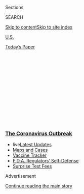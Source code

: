 <div id="app">

<div>

<div>

<div>

<div class="NYTAppHideMasthead css-1q2w90k e1suatyy0">

<div class="section css-ui9rw0 e1suatyy2">

<div class="css-eph4ug er09x8g0">

<div class="css-6n7j50">

</div>

<span class="css-1dv1kvn">Sections</span>

<div class="css-10488qs">

<span class="css-1dv1kvn">SEARCH</span>

</div>

[Skip to content](#site-content)[Skip to site
index](#site-index)

</div>

<div id="masthead-section-label" class="css-1wr3we4 eaxe0e00">

[U.S.](https://www.nytimes3xbfgragh.onion/section/us)

</div>

<div class="css-10698na e1huz5gh0">

</div>

</div>

<div id="masthead-bar-one" class="section hasLinks css-15hmgas e1csuq9d3">

<div class="css-uqyvli e1csuq9d0">

</div>

<div class="css-1uqjmks e1csuq9d1">

</div>

<div class="css-9e9ivx">

[](https://myaccount.nytimes3xbfgragh.onion/auth/login?response_type=cookie&client_id=vi)

</div>

<div class="css-1bvtpon e1csuq9d2">

[Today’s
Paper](https://www.nytimes3xbfgragh.onion/section/todayspaper)

</div>

</div>

</div>

</div>

<div data-aria-hidden="false">

<div id="site-content" data-role="main">

<div>

<div class="css-1aor85t" style="opacity:0.000000001;z-index:-1;visibility:hidden">

<div class="css-1hqnpie">

<div class="css-epjblv">

<span class="css-17xtcya">[U.S.](/section/us)</span><span class="css-x15j1o">|</span><span class="css-fwqvlz">Texas
Hospital Says Man, 30, Died After Attending a ‘Covid
Party’</span>

</div>

<div class="css-k008qs">

<div class="css-1iwv8en">

<span class="css-18z7m18"></span>

<div>

</div>

</div>

<span class="css-1n6z4y">https://nyti.ms/303CC9L</span>

<div class="css-1705lsu">

<div class="css-4xjgmj">

<div class="css-4skfbu" data-role="toolbar" data-aria-label="Social Media Share buttons, Save button, and Comments Panel with current comment count" data-testid="share-tools">

  - 
  - 
  - 
  - 
    
    <div class="css-6n7j50">
    
    </div>

  - 

</div>

</div>

</div>

</div>

</div>

</div>

<div class="css-13pd83m">

<div class="css-l9svim">

### [<span class="css-pa1jbp"><span class="css-1rxm0ex">The Coronavirus</span><span class="css-1rxm0ex"> Outbreak</span></span>](https://www.nytimes3xbfgragh.onion/news-event/coronavirus?name=styln-coronavirus-national&region=TOP_BANNER&block=storyline_menu_recirc&action=click&pgtype=Article&impression_id=b1e7f150-f52e-11ea-bf53-6d1183b5f58a&variant=undefined)

  - <span class="css-1qkutce"><span class="css-12clwdu">live</span>[Latest
    Updates](https://www.nytimes3xbfgragh.onion/2020/09/12/world/covid-19-coronavirus.html?name=styln-coronavirus-national&region=TOP_BANNER&block=storyline_menu_recirc&action=click&pgtype=Article&impression_id=b1e81860-f52e-11ea-bf53-6d1183b5f58a&variant=undefined)</span>
  - <span class="css-1qkutce">[Maps and
    Cases](https://www.nytimes3xbfgragh.onion/interactive/2020/us/coronavirus-us-cases.html?name=styln-coronavirus-national&region=TOP_BANNER&block=storyline_menu_recirc&action=click&pgtype=Article&impression_id=b1e81861-f52e-11ea-bf53-6d1183b5f58a&variant=undefined)</span>
  - <span class="css-1qkutce">[Vaccine
    Tracker](https://www.nytimes3xbfgragh.onion/interactive/2020/science/coronavirus-vaccine-tracker.html?name=styln-coronavirus-national&region=TOP_BANNER&block=storyline_menu_recirc&action=click&pgtype=Article&impression_id=b1e81862-f52e-11ea-bf53-6d1183b5f58a&variant=undefined)</span>
  - <span class="css-1qkutce">[F.D.A. Regulators’
    Self-Defense](https://www.nytimes3xbfgragh.onion/2020/09/10/us/politics/fda-coronavirus-vaccine.html?name=styln-coronavirus-national&region=TOP_BANNER&block=storyline_menu_recirc&action=click&pgtype=Article&impression_id=b1e81863-f52e-11ea-bf53-6d1183b5f58a&variant=undefined)</span>
  - <span class="css-1qkutce">[Surprise Test
    Fees](https://www.nytimes3xbfgragh.onion/2020/09/09/upshot/coronavirus-surprise-test-fees.html?name=styln-coronavirus-national&region=TOP_BANNER&block=storyline_menu_recirc&action=click&pgtype=Article&impression_id=b1e81864-f52e-11ea-bf53-6d1183b5f58a&variant=undefined)</span>

</div>

</div>

<div id="top-wrapper" class="css-1sy8kpn">

<div id="top-slug" class="css-l9onyx">

Advertisement

</div>

[Continue reading the main
story](#after-top)

<div class="ad top-wrapper" style="text-align:center;height:100%;display:block;min-height:250px">

<div id="top" class="place-ad" data-position="top" data-size-key="top">

</div>

</div>

<div id="after-top">

</div>

</div>

<div>

<div id="sponsor-wrapper" class="css-1hyfx7x">

<div id="sponsor-slug" class="css-19vbshk">

Supported by

</div>

[Continue reading the main
story](#after-sponsor)

<div id="sponsor" class="ad sponsor-wrapper" style="text-align:center;height:100%;display:block">

</div>

<div id="after-sponsor">

</div>

</div>

<div class="css-186x18t">

</div>

<div class="css-1vkm6nb ehdk2mb0">

# Texas Hospital Says Man, 30, Died After Attending a ‘Covid Party’

</div>

Health experts have been skeptical that such parties occur, and details
of this case could not be independently confirmed.

<div class="css-79elbk" data-testid="photoviewer-wrapper">

<div class="css-z3e15g" data-testid="photoviewer-wrapper-hidden">

</div>

<div class="css-1a48zt4 ehw59r15" data-testid="photoviewer-children">

![<span class="css-16f3y1r e13ogyst0" data-aria-hidden="true">The
patient who died had attended a gathering with an infected person to
test whether the coronavirus was real, the chief medical officer at
Methodist Hospital
said.</span><span class="css-cnj6d5 e1z0qqy90" itemprop="copyrightHolder"><span class="css-1ly73wi e1tej78p0">Credit...</span><span><span>Christopher
Lee for The New York
Times</span></span></span>](https://static01.graylady3jvrrxbe.onion/images/2020/07/14/multimedia/12xp-covid-party-pix/merlin_174003033_d9beba7a-f0eb-4516-a79d-c7d1b944a6f1-articleLarge.jpg?quality=75&auto=webp&disable=upscale)

</div>

</div>

<div class="css-18e8msd">

<div class="css-vp77d3 epjyd6m0">

<div class="css-1baulvz">

By [<span class="css-1baulvz last-byline" itemprop="name">Bryan
Pietsch</span>](https://www.nytimes3xbfgragh.onion/by/bryan-pietsch)

</div>

</div>

  - 
    
    <div class="css-ld3wwf e16638kd2">
    
    Published July 12, 2020Updated Aug. 4,
    2020
    
    </div>

  - 
    
    <div class="css-4xjgmj">
    
    <div class="css-pvvomx" data-role="toolbar" data-aria-label="Social Media Share buttons, Save button, and Comments Panel with current comment count" data-testid="share-tools">
    
      - 
      - 
      - 
      - 
        
        <div class="css-6n7j50">
        
        </div>
    
      - 
    
    </div>
    
    </div>

</div>

<div class="css-mdjrty">

[Leer en
español](https://www.nytimes3xbfgragh.onion/es/2020/07/13/espanol/mundo/fiesta-covid.html "Read in Spanish")

</div>

</div>

<div class="section meteredContent css-1r7ky0e" name="articleBody" itemprop="articleBody">

<div class="css-1fanzo5 StoryBodyCompanionColumn">

<div class="css-53u6y8">

A 30-year-old man who believed the
[coronavirus](https://www.nytimes3xbfgragh.onion/2020/08/04/us/texas-coronavirus-rio-grande-valley-starr-county.html)
was a hoax and attended a “[Covid
party](https://www.nytimes3xbfgragh.onion/2020/08/07/arts/music/illegal-parties-coronavirus-europe.html)”
died after being
[infected](https://www.nytimes3xbfgragh.onion/2020/07/22/health/covid-antibodies-herd-immunity.html)
with the virus, according to the chief medical officer at a
[Texas](https://www.nytimes3xbfgragh.onion/2020/08/04/us/texas-coronavirus-rio-grande-valley-starr-county.html)
hospital.

The official, Dr. Jane Appleby of Methodist Hospital in San Antonio,
said the man died after deliberately attending a gathering with an
infected person to test whether the coronavirus was real.

In her statements to news organizations, Dr. Appleby said the man had
told his nurse that he attended a Covid party. Just before he died, she
said the patient told his nurse: “I think I made a mistake. I thought
this was a hoax, but it’s not.”

Health experts and public officials have cast doubt over whether “Covid
parties” are a real phenomenon, and [past reports of such parties have
fallen
apart](https://www.nytimes3xbfgragh.onion/2020/05/06/us/coronavirus-covid-parties.html)
or remained unconfirmed upon closer examination.

</div>

</div>

<div class="css-1fanzo5 StoryBodyCompanionColumn">

<div class="css-53u6y8">

The Times could not independently verify Dr. Appleby’s account. On
Monday, the San Antonio health department said its contact tracers did
not have any information “that would confirm (or deny)” that such an
event had happened there.

In recent days, the hospital distributed video of Dr. Appleby
[describing the
case](https://abcnews.go.com/US/30-year-man-dies-attending-covid-party-thinking/),
along with a press statement. She did not say when or where the party
took place, how many people attended or how long afterward the man was
hospitalized with Covid-19, the disease caused by the coronavirus. She
said she was sharing the story to warn others, especially in Texas,
where cases are surging.

The hospital, citing patient confidentiality rules, declined to publicly
identify the man. His family did not respond to several interview
requests passed along through the
hospital.

<div id="NYT_MAIN_CONTENT_1_REGION" class="css-9tf9ac">

<div>

<div id="styln-covid-updates-world" class="section interactive-content interactive-size-medium css-1ftcdic">

<div class="css-17ih8de interactive-body">

<div id="styln-briefing-block" data-asset-id="QXJ0aWNsZTpueXQ6Ly9hcnRpY2xlLzJiYjYwYTJiLTY3NjItNTg3NC1iMGVhLWY4NzRhMjE3NTQyZA==">

<div class="briefing-block-header-section">

# [Latest Updates: The Coronavirus Outbreak](https://www.nytimes3xbfgragh.onion/2020/09/11/world/covid-19-coronavirus.html?action=click&pgtype=Article&state=default&region=MAIN_CONTENT_1&context=storylines_live_updates)

<div class="briefing-block-ts">

Updated 2020-09-12T12:04:20.515Z

</div>

</div>

  - [Fauci cautions the virus could disrupt life in the U.S. until
    ‘maybe even towards the end
    of 2021.’](https://www.nytimes3xbfgragh.onion/2020/09/11/world/covid-19-coronavirus.html?action=click&pgtype=Article&state=default&region=MAIN_CONTENT_1&context=storylines_live_updates#link-dfb8a16)
  - [From Asia to Africa, China promotes its vaccine candidates to win
    friends.](https://www.nytimes3xbfgragh.onion/2020/09/11/world/covid-19-coronavirus.html?action=click&pgtype=Article&state=default&region=MAIN_CONTENT_1&context=storylines_live_updates#link-7104d154)
  - [The other way the virus will kill:
    hunger.](https://www.nytimes3xbfgragh.onion/2020/09/11/world/covid-19-coronavirus.html?action=click&pgtype=Article&state=default&region=MAIN_CONTENT_1&context=storylines_live_updates#link-393ad215)

<div class="briefing-block-footer">

<div class="briefing-block-footer-meta">

[See more
updates](https://www.nytimes3xbfgragh.onion/2020/09/11/world/covid-19-coronavirus.html?action=click&pgtype=Article&state=default&region=MAIN_CONTENT_1&context=storylines_live_updates)

</div>

<div class="briefing-block-briefinglinks">

<span>More live coverage:</span>
[Markets](https://www.nytimes3xbfgragh.onion/live/2020/09/11/business/stock-market-today-coronavirus?action=click&pgtype=Article&state=default&region=MAIN_CONTENT_1&context=storylines_live_updates)

</div>

</div>

</div>

</div>

</div>

</div>

</div>

Asked about skepticism about the story, Laura Breeden, a spokeswoman for
Methodist Healthcare, said, “I was not there; however, Jane Appleby is
our chief medical officer. I believe what she says is true.”

There were 8,332 new confirmed coronavirus cases in the state on
Saturday, according to a [New York Times
database](https://www.nytimes3xbfgragh.onion/interactive/2020/us/texas-coronavirus-cases.html).
Over 258,000 cases and more than 3,200 deaths have been recorded in
Texas so far. At least five people between the ages of 30 and 39 have
died from coronavirus in San Antonio according to [virus-tracking
efforts
there](https://covid19.sanantonio.gov/About-COVID-19/Case-Numbers-Table-Data).

</div>

</div>

<div class="css-1fanzo5 StoryBodyCompanionColumn">

<div class="css-53u6y8">

Past reports of “Covid parties” have fallen apart. County health
officials in southeastern Washington State [reported in
May](https://www.nytimes3xbfgragh.onion/2020/05/06/us/coronavirus-covid-parties.html)
that they had evidence that at least two coronavirus cases were linked
to one or more so-called Covid-19 parties, then quickly reversed
themselves, saying that the parties may have been more innocent
gatherings.

<div id="NYT_MAIN_CONTENT_2_REGION" class="css-9tf9ac">

<div>

</div>

</div>

In Alabama, [reports that students were
gathering](https://www.wbrc.com/2020/07/03/covid-parties-tuscaloosa-whats-really-going/)
to bet on who could get infected with the virus first — with the
sickened winner taking home a pot of money — [led to warnings from the
University of
Alabama](https://abc3340.com/news/local/university-of-alabama-responds-to-covid-parties-being-thrown-in-tuscaloosa)
to students about the parties’ risks, but state health officials were
unable to confirm the events even happened.

The idea seems to have its origin in a practice from the days before
there was a chickenpox vaccine. Some parents hosted chickenpox parties
to infect their children with the disease, as it was thought to be more
dangerous to contract as an adult.

The vaccine is the safest way to protect against chickenpox now that it
is available, though some, [including former Gov. Matt
Bevin](https://www.nytimes3xbfgragh.onion/2019/03/21/us/kentucky-governor-chickenpox.html)
of Kentucky, still allowed their children to participate in such
gatherings to contract the illness.

A Covid party would be “dangerous, irresponsible and potentially
deadly,” said Dr. Robert Glatter, an emergency physician at Lenox Hill
Hospital in Manhattan.

“Attending such a party may be a path to an early demise, if not chronic
and unrelenting fatigue, chest pain, difficulty breathing and daily
fevers, if you do survive,” Dr. Glatter said.

The coronavirus does not behave like the chickenpox, he said, and
deliberate infection with either virus is a bad idea.

</div>

</div>

<div class="css-1fanzo5 StoryBodyCompanionColumn">

<div class="css-53u6y8">

The United States recently hit a [record
number](https://www.nytimes3xbfgragh.onion/interactive/2020/us/coronavirus-us-cases.html?action=click&module=Top%20Stories&pgtype=Homepage#map)
of new Covid-19 cases per day, with over 68,000 confirmed cases on
Friday.

</div>

</div>

<div>

</div>

<div class="css-1fanzo5 StoryBodyCompanionColumn">

<div class="css-53u6y8">

Being infected by the coronavirus has yet to be proved to provide
immunity, so reinfection is still possible.

In an [Op-Ed
article](https://www.nytimes3xbfgragh.onion/2020/04/08/opinion/coronavirus-parties-herd-immunity.html)
for The Times, Dr. Greta Bauer, a professor of epidemiology and
biostatistics, warned against so-called coronavirus parties, noting that
even young people can be hospitalized and face long-term damage from the
virus.

“It is important that we don’t take unnecessary risks with unknown
consequences,” Dr. Bauer wrote. “If we can avoid infection, we need to
do exactly that.”

The Centers for Disease Control and Prevention warn that people infected
with the coronavirus [should not attend
gatherings](https://www.cdc.gov/coronavirus/2019-ncov/community/large-events/considerations-for-events-gatherings.html),
and that any event where people are mingling without face coverings or
social distancing is inherently high risk.

A California man [died from Covid-19 after going to a
party](https://www.washingtonpost.com/nation/2020/07/02/man-who-went-party-warned-people-not-be-an-idiot-like-me-day-before-dying-covid-19/)
— not held for the purpose of infecting its attendees — where people did
not wear masks and an infected person had attended.

</div>

</div>

</div>

<div>

</div>

<div>

</div>

<div>

</div>

<div>

<div id="bottom-wrapper" class="css-1ede5it">

<div id="bottom-slug" class="css-l9onyx">

Advertisement

</div>

[Continue reading the main
story](#after-bottom)

<div id="bottom" class="ad bottom-wrapper" style="text-align:center;height:100%;display:block;min-height:90px">

</div>

<div id="after-bottom">

</div>

</div>

</div>

</div>

</div>

## Site Index

<div>

</div>

## Site Information Navigation

  - [© <span>2020</span> <span>The New York Times
    Company</span>](https://help.nytimes3xbfgragh.onion/hc/en-us/articles/115014792127-Copyright-notice)

<!-- end list -->

  - [NYTCo](https://www.nytco.com/)
  - [Contact
    Us](https://help.nytimes3xbfgragh.onion/hc/en-us/articles/115015385887-Contact-Us)
  - [Work with us](https://www.nytco.com/careers/)
  - [Advertise](https://nytmediakit.com/)
  - [T Brand Studio](http://www.tbrandstudio.com/)
  - [Your Ad
    Choices](https://www.nytimes3xbfgragh.onion/privacy/cookie-policy#how-do-i-manage-trackers)
  - [Privacy](https://www.nytimes3xbfgragh.onion/privacy)
  - [Terms of
    Service](https://help.nytimes3xbfgragh.onion/hc/en-us/articles/115014893428-Terms-of-service)
  - [Terms of
    Sale](https://help.nytimes3xbfgragh.onion/hc/en-us/articles/115014893968-Terms-of-sale)
  - [Site
    Map](https://spiderbites.nytimes3xbfgragh.onion)
  - [Help](https://help.nytimes3xbfgragh.onion/hc/en-us)
  - [Subscriptions](https://www.nytimes3xbfgragh.onion/subscription?campaignId=37WXW)

</div>

</div>

</div>

</div>
